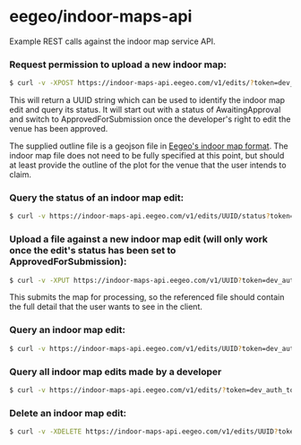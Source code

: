 # eegeo/indoor-maps-api
Example REST calls against the indoor map service API.

### Request permission to upload a new indoor map:

```sh
$ curl -v -XPOST https://indoor-maps-api.eegeo.com/v1/edits/?token=dev_auth_token -F name="<name>" -F venue_street_address="<address>" -F venue_phone_number="<phone no.>" -F venue_email="<email address>" -F submission_contact_email="<email address for notifications>" -F venue_outline="@/path/to/my/file"
```

This will return a UUID string which can be used to identify the indoor map edit and query its status.  It will start out with a status of AwaitingApproval and switch to ApprovedForSubmission once the developer's right to edit the venue has been approved.  

The supplied outline file is a geojson file in [Eegeo's indoor map format](FORMAT.md).  The indoor map file does not need to be fully specified at this point, but should at least provide the outline of the plot for the venue that the user intends to claim.

### Query the status of an indoor map edit:

```sh
$ curl -v https://indoor-maps-api.eegeo.com/v1/edits/UUID/status?token=dev_auth_token
```

### Upload a file against a new indoor map edit (will only work once the edit's status has been set to ApprovedForSubmission):

```sh
$ curl -v -XPUT https://indoor-maps-api.eegeo.com/v1/UUID?token=dev_auth_token -F comment="my venue comment" -F file="@/path/to/my/file"
```

This submits the map for processing, so the referenced file should contain the full detail that the user wants to see in the client.

### Query an indoor map edit:

```sh
$ curl -v https://indoor-maps-api.eegeo.com/v1/edits/UUID?token=dev_auth_token
```

### Query all indoor map edits made by a developer 

```sh
$ curl -v https://indoor-maps-api.eegeo.com/v1/edits/?token=dev_auth_token
```

### Delete an indoor map edit:

```sh
$ curl -v -XDELETE https://indoor-maps-api.eegeo.com/v1/edits/UUID?token=dev_auth_token
```

